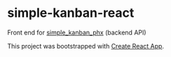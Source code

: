 # simple-kanban-react

Front end for [simple_kanban_phx](https://github.com/ionmx/simple_kanban_phx) (backend API)

This project was bootstrapped with [Create React App](https://github.com/facebook/create-react-app).
